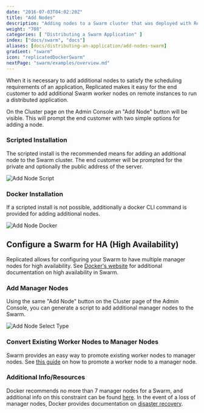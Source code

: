 ```yaml
---
date: "2016-07-03T04:02:20Z"
title: "Add Nodes"
description: "Adding nodes to a Swarm cluster that was deployed with Replicated"
weight: "708"
categories: [ "Distributing a Swarm Application" ]
index: ["docs/swarm", "docs"]
aliases: [docs/distributing-an-application/add-nodes-swarm]
gradient: "swarm"
icon: "replicatedDockerSwarm"
nextPage: "swarm/examples/overview.md"
---
```


When it is necessary to add additional nodes to satisfy the scheduling requirements of an application, Replicated makes it easy for the end customer to add additional Swarm worker nodes on remote instances to run a distributed application.

On the Cluster page on the Admin Console an "Add Node" button will be visible. This will prompt the end customer with two simple options for adding a node.

### Scripted Installation
The scripted install is the recommended means for adding an additional node to the Swarm cluster. The end customer will be prompted for the private and optionally the public address of the server.

![Add Node Script](/images/post-screens/add-node-swarm-script.png)

### Docker Installation
If a scripted install is not possible, additionally a docker CLI command is provided for adding additional nodes.

![Add Node Docker](/images/post-screens/add-node-swarm-docker.png)

## Configure a Swarm for HA (High Availability)
Replicated allows for configuring your Swarm to have multiple manager nodes for high availability. See [Docker's website](https://docs.docker.com/engine/swarm/admin_guide/) for additional documentation on high availability in Swarm.


### Add Manager Nodes
Using the same "Add Node" button on the Cluster page of the Admin Console, you can generate a script to add additional manager nodes to the Swarm.

![Add Node Select Type](/images/post-screens/add-node-swarm-select-type.png)

### Convert Existing Worker Nodes to Manager Nodes
Swarm provides an easy way to promote existing worker nodes to manager nodes. See [this guide](https://docs.docker.com/engine/swarm/manage-nodes/#promote-or-demote-a-node) on how to promote a worker node to a manager node.

### Additional Info/Resources
Docker recommends no more than 7 manager nodes for a Swarm, and additional info on this constraint can be found [here](https://docs.docker.com/engine/swarm/how-swarm-mode-works/nodes/#manager-nodes). In the event of a loss of manager nodes, Docker provides documentation on [disaster recovery](https://docs.docker.com/engine/swarm/admin_guide/#recover-from-disaster).

